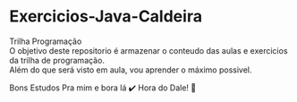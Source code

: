 # Exercicios-Java-Caldeira
Trilha Programação <br>
O objetivo deste repositorio é armazenar o conteudo das aulas e exercicios da trilha de programação. <br>
Além do que será visto em aula, vou aprender o máximo possivel.

Bons Estudos Pra mim e bora lá ✔️
Hora do Dale! 🚀
